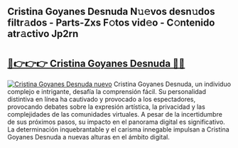 ## Cristina Goyanes Desnuda N𝚞𝚎vos desn𝚞dos filtr𝚊dos - Parts-Zxs F𝚘tos vid𝚎o - C𝚘ntenido atr𝚊ctivo Jp2rn

# <h2><a href="http://mb4cyg.tromn.icu/?c=Cristina+Goyanes+Desnuda">🔗👉👉👉 Cristina Goyanes Desnuda 🔗🔗</a></h2>

[![Cristina Goyanes Desnuda nuevo](https://i.imgur.com/pEAQMta.gif)](http://mb4cyg.tromn.icu/?c=Cristina+Goyanes+Desnuda)
Cristina Goyanes Desnuda, un individuo complejo e intrigante, desafía la comprensión fácil. Su personalidad distintiva en línea ha cautivado y provocado a los espectadores, provocando debates sobre la expresión artística, la privacidad y las complejidades de las comunidades virtuales. A pesar de la incertidumbre de sus próximos pasos, su impacto en el panorama digital es significativo. La determinación inquebrantable y el carisma innegable impulsan a Cristina Goyanes Desnuda a nuevas alturas en el ámbito digital.
